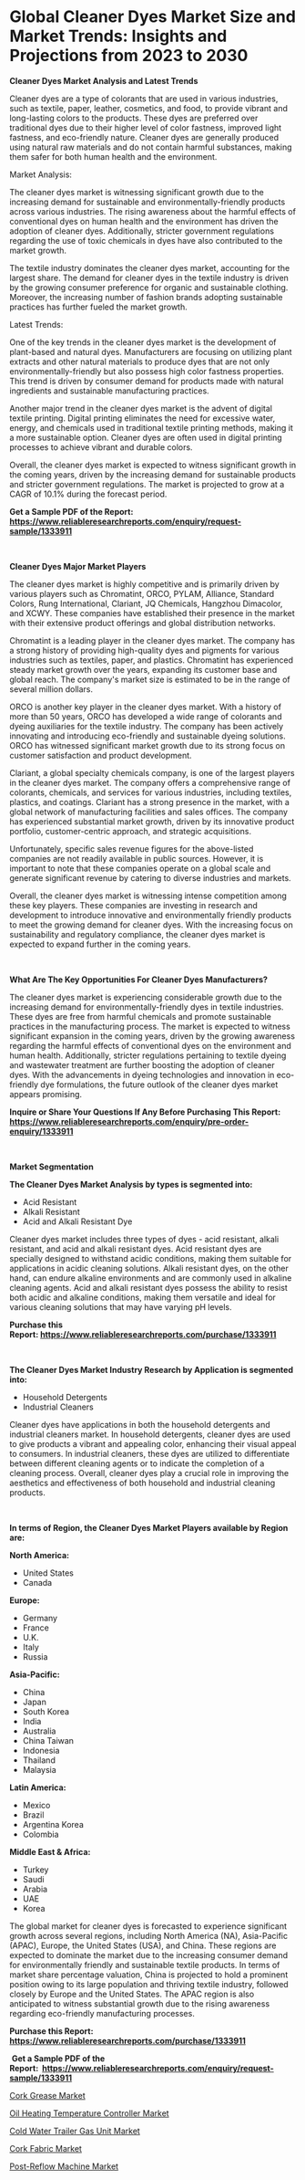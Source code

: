 <p><h1>Global Cleaner Dyes Market Size and Market Trends: Insights and Projections from 2023 to 2030</h1></p><p><strong>Cleaner Dyes Market Analysis and Latest Trends</strong></p>
<p><p>Cleaner dyes are a type of colorants that are used in various industries, such as textile, paper, leather, cosmetics, and food, to provide vibrant and long-lasting colors to the products. These dyes are preferred over traditional dyes due to their higher level of color fastness, improved light fastness, and eco-friendly nature. Cleaner dyes are generally produced using natural raw materials and do not contain harmful substances, making them safer for both human health and the environment.</p><p>Market Analysis:</p><p>The cleaner dyes market is witnessing significant growth due to the increasing demand for sustainable and environmentally-friendly products across various industries. The rising awareness about the harmful effects of conventional dyes on human health and the environment has driven the adoption of cleaner dyes. Additionally, stricter government regulations regarding the use of toxic chemicals in dyes have also contributed to the market growth.</p><p>The textile industry dominates the cleaner dyes market, accounting for the largest share. The demand for cleaner dyes in the textile industry is driven by the growing consumer preference for organic and sustainable clothing. Moreover, the increasing number of fashion brands adopting sustainable practices has further fueled the market growth.</p><p>Latest Trends:</p><p>One of the key trends in the cleaner dyes market is the development of plant-based and natural dyes. Manufacturers are focusing on utilizing plant extracts and other natural materials to produce dyes that are not only environmentally-friendly but also possess high color fastness properties. This trend is driven by consumer demand for products made with natural ingredients and sustainable manufacturing practices.</p><p>Another major trend in the cleaner dyes market is the advent of digital textile printing. Digital printing eliminates the need for excessive water, energy, and chemicals used in traditional textile printing methods, making it a more sustainable option. Cleaner dyes are often used in digital printing processes to achieve vibrant and durable colors.</p><p>Overall, the cleaner dyes market is expected to witness significant growth in the coming years, driven by the increasing demand for sustainable products and stricter government regulations. The market is projected to grow at a CAGR of 10.1% during the forecast period.</p></p>
<p><strong>Get a Sample PDF of the Report:&nbsp; <a href="https://www.reliableresearchreports.com/enquiry/request-sample/1333911">https://www.reliableresearchreports.com/enquiry/request-sample/1333911</a></strong></p>
<p>&nbsp;</p>
<p><strong>Cleaner Dyes Major Market Players</strong></p>
<p><p>The cleaner dyes market is highly competitive and is primarily driven by various players such as Chromatint, ORCO, PYLAM, Alliance, Standard Colors, Rung International, Clariant, JQ Chemicals, Hangzhou Dimacolor, and XCWY. These companies have established their presence in the market with their extensive product offerings and global distribution networks.</p><p>Chromatint is a leading player in the cleaner dyes market. The company has a strong history of providing high-quality dyes and pigments for various industries such as textiles, paper, and plastics. Chromatint has experienced steady market growth over the years, expanding its customer base and global reach. The company's market size is estimated to be in the range of several million dollars.</p><p>ORCO is another key player in the cleaner dyes market. With a history of more than 50 years, ORCO has developed a wide range of colorants and dyeing auxiliaries for the textile industry. The company has been actively innovating and introducing eco-friendly and sustainable dyeing solutions. ORCO has witnessed significant market growth due to its strong focus on customer satisfaction and product development.</p><p>Clariant, a global specialty chemicals company, is one of the largest players in the cleaner dyes market. The company offers a comprehensive range of colorants, chemicals, and services for various industries, including textiles, plastics, and coatings. Clariant has a strong presence in the market, with a global network of manufacturing facilities and sales offices. The company has experienced substantial market growth, driven by its innovative product portfolio, customer-centric approach, and strategic acquisitions.</p><p>Unfortunately, specific sales revenue figures for the above-listed companies are not readily available in public sources. However, it is important to note that these companies operate on a global scale and generate significant revenue by catering to diverse industries and markets.</p><p>Overall, the cleaner dyes market is witnessing intense competition among these key players. These companies are investing in research and development to introduce innovative and environmentally friendly products to meet the growing demand for cleaner dyes. With the increasing focus on sustainability and regulatory compliance, the cleaner dyes market is expected to expand further in the coming years.</p></p>
<p>&nbsp;</p>
<p><strong>What Are The Key Opportunities For Cleaner Dyes Manufacturers?</strong></p>
<p><p>The cleaner dyes market is experiencing considerable growth due to the increasing demand for environmentally-friendly dyes in textile industries. These dyes are free from harmful chemicals and promote sustainable practices in the manufacturing process. The market is expected to witness significant expansion in the coming years, driven by the growing awareness regarding the harmful effects of conventional dyes on the environment and human health. Additionally, stricter regulations pertaining to textile dyeing and wastewater treatment are further boosting the adoption of cleaner dyes. With the advancements in dyeing technologies and innovation in eco-friendly dye formulations, the future outlook of the cleaner dyes market appears promising.</p></p>
<p><strong>Inquire or Share Your Questions If Any Before Purchasing This Report: <a href="https://www.reliableresearchreports.com/enquiry/pre-order-enquiry/1333911">https://www.reliableresearchreports.com/enquiry/pre-order-enquiry/1333911</a></strong></p>
<p>&nbsp;</p>
<p><strong>Market Segmentation</strong></p>
<p><strong>The Cleaner Dyes Market Analysis by types is segmented into:</strong></p>
<p><ul><li>Acid Resistant</li><li>Alkali Resistant</li><li>Acid and Alkali Resistant Dye</li></ul></p>
<p><p>Cleaner dyes market includes three types of dyes - acid resistant, alkali resistant, and acid and alkali resistant dyes. Acid resistant dyes are specially designed to withstand acidic conditions, making them suitable for applications in acidic cleaning solutions. Alkali resistant dyes, on the other hand, can endure alkaline environments and are commonly used in alkaline cleaning agents. Acid and alkali resistant dyes possess the ability to resist both acidic and alkaline conditions, making them versatile and ideal for various cleaning solutions that may have varying pH levels.</p></p>
<p><strong>Purchase this Report:&nbsp;<a href="https://www.reliableresearchreports.com/purchase/1333911">https://www.reliableresearchreports.com/purchase/1333911</a></strong></p>
<p>&nbsp;</p>
<p><strong>The Cleaner Dyes Market Industry Research by Application is segmented into:</strong></p>
<p><ul><li>Household Detergents</li><li>Industrial Cleaners</li></ul></p>
<p><p>Cleaner dyes have applications in both the household detergents and industrial cleaners market. In household detergents, cleaner dyes are used to give products a vibrant and appealing color, enhancing their visual appeal to consumers. In industrial cleaners, these dyes are utilized to differentiate between different cleaning agents or to indicate the completion of a cleaning process. Overall, cleaner dyes play a crucial role in improving the aesthetics and effectiveness of both household and industrial cleaning products.</p></p>
<p>&nbsp;</p>
<p><strong>In terms of Region, the Cleaner Dyes Market Players available by Region are:</strong></p>
<p>
    <p> <strong> North America: </strong>
        <ul>
            <li>United States</li>
            <li>Canada</li>
        </ul>
        </p> 
    <p> <strong> Europe: </strong>
        <ul>
            <li>Germany</li>
            <li>France</li>
            <li>U.K.</li>
            <li>Italy</li>
            <li>Russia</li>
        </ul>
        </p> 
    <p> <strong> Asia-Pacific: </strong>
        <ul>
            <li>China</li>
            <li>Japan</li>
            <li>South Korea</li>
            <li>India</li>
            <li>Australia</li>
            <li>China Taiwan</li>
            <li>Indonesia</li>
            <li>Thailand</li>
            <li>Malaysia</li>
        </ul>
        </p> 
    <p> <strong> Latin America: </strong>
        <ul>
            <li>Mexico</li>
            <li>Brazil</li>
            <li>Argentina Korea</li>
            <li>Colombia</li>
        </ul>
        </p> 
    <p> <strong> Middle East & Africa: </strong>
        <ul>
            <li>Turkey</li>
            <li>Saudi</li>
            <li>Arabia</li>
            <li>UAE</li>
            <li>Korea</li>
        </ul>
    </p>
    </p>
<p><p>The global market for cleaner dyes is forecasted to experience significant growth across several regions, including North America (NA), Asia-Pacific (APAC), Europe, the United States (USA), and China. These regions are expected to dominate the market due to the increasing consumer demand for environmentally friendly and sustainable textile products. In terms of market share percentage valuation, China is projected to hold a prominent position owing to its large population and thriving textile industry, followed closely by Europe and the United States. The APAC region is also anticipated to witness substantial growth due to the rising awareness regarding eco-friendly manufacturing processes.</p></p>
<p><strong>Purchase this Report: <a href="https://www.reliableresearchreports.com/purchase/1333911">https://www.reliableresearchreports.com/purchase/1333911</a></strong></p>
<p>&nbsp;<strong>Get a Sample PDF of the Report:&nbsp;&nbsp;<a href="https://www.reliableresearchreports.com/enquiry/request-sample/1333911">https://www.reliableresearchreports.com/enquiry/request-sample/1333911</a></strong></p>
<p><strong></strong></p>
<p><p><a href="https://medium.com/@orphabrakus2023/cork-grease-market-size-growth-forecast-2023-2030-d1a34732d69b">Cork Grease Market</a></p><p><a href="https://www.linkedin.com/pulse/oil-heating-temperature-controller-market-research-report-2osbc/">Oil Heating Temperature Controller Market</a></p><p><a href="https://www.linkedin.com/pulse/cold-water-trailer-gas-unit-market-challenges-opportunities-syrbc/">Cold Water Trailer Gas Unit Market</a></p><p><a href="https://medium.com/@rosaleekoss/cork-fabric-market-size-growth-forecast-2023-2030-0031201b15cb">Cork Fabric Market</a></p><p><a href="https://www.linkedin.com/pulse/post-reflow-machine-market-insights-players-forecast-j89pc/">Post-Reflow Machine Market</a></p></p>